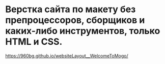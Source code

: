 # Верстка сайта по макету без препроцессоров, сборщиков и каких-либо инструментов, только HTML и CSS.
https://960bg.github.io/websiteLayout__WelcomeToMogo/ 
